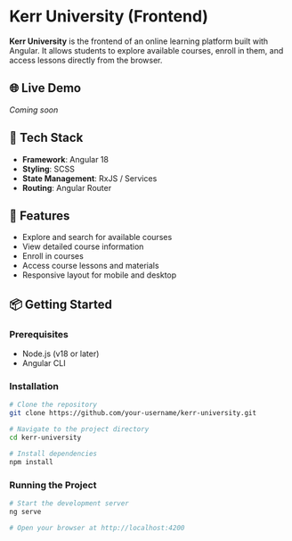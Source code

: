 # Kerr University (Frontend)

**Kerr University** is the frontend of an online learning platform built with Angular. It allows students to explore available courses, enroll in them, and access lessons directly from the browser.

## 🌐 Live Demo

_Coming soon_

## 🧰 Tech Stack

- **Framework**: Angular 18
- **Styling**: SCSS
- **State Management**: RxJS / Services
- **Routing**: Angular Router

## 🚀 Features

- Explore and search for available courses
- View detailed course information
- Enroll in courses
- Access course lessons and materials
- Responsive layout for mobile and desktop

## 📦 Getting Started

### Prerequisites

- Node.js (v18 or later)
- Angular CLI

### Installation

```bash
# Clone the repository
git clone https://github.com/your-username/kerr-university.git

# Navigate to the project directory
cd kerr-university

# Install dependencies
npm install
```

### Running the Project

```bash
# Start the development server
ng serve

# Open your browser at http://localhost:4200
```
